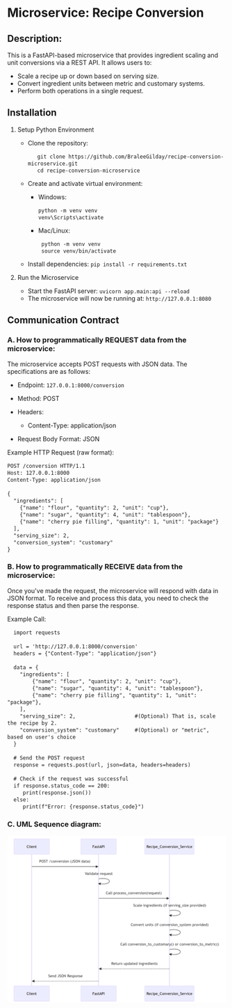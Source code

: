 # Microservice: Recipe Conversion
## Description:
This is a FastAPI-based microservice that provides ingredient scaling and unit conversions via a REST API.
It allows users to:
- Scale a recipe up or down based on serving size.
- Convert ingredient units between metric and customary systems.
- Perform both operations in a single request.

## Installation
1. Setup Python Environment
   - Clone the repository:
     ```
        git clone https://github.com/BraleeGilday/recipe-conversion-microservice.git
        cd recipe-conversion-microservice
     ```

   - Create and activate virtual environment:
     - Windows: 
        ```
        python -m venv venv
        venv\Scripts\activate
        ```
     - Mac/Linux:
       ```
        python -m venv venv
        source venv/bin/activate
       ```
   - Install dependencies: `pip install -r requirements.txt`

2. Run the Microservice
   - Start the FastAPI server:
        `uvicorn app.main:api --reload`
   - The microservice will now be running at:
        `http://127.0.0.1:8080`
     
## Communication Contract
### A. How to programmatically REQUEST data from the microservice:
The microservice accepts POST requests with JSON data. The specifications are as follows:
- Endpoint: `127.0.0.1:8000/conversion`
- Method: POST
- Headers: 
  - Content-Type: application/json
  
- Request Body Format: JSON

Example HTTP Request (raw format): 

    POST /conversion HTTP/1.1
    Host: 127.0.0.1:8000
    Content-Type: application/json
    
    {
      "ingredients": [
        {"name": "flour", "quantity": 2, "unit": "cup"},
        {"name": "sugar", "quantity": 4, "unit": "tablespoon"},
        {"name": "cherry pie filling", "quantity": 1, "unit": "package"}
      ],
      "serving_size": 2,
      "conversion_system": "customary"
    }

### B. How to programmatically RECEIVE data from the microservice:
Once you've made the request, the microservice will respond with data in JSON format. 
To receive and process this data, you need to check the response status and then parse the response.

Example Call:

      import requests
  
      url = 'http://127.0.0.1:8000/conversion'
      headers = {"Content-Type": "application/json"}
    
      data = {
        "ingredients": [
            {"name": "flour", "quantity": 2, "unit": "cup"},
            {"name": "sugar", "quantity": 4, "unit": "tablespoon"},
            {"name": "cherry pie filling", "quantity": 1, "unit": "package"},
        ],
        "serving_size": 2,                   #(Optional) That is, scale the recipe by 2. 
        "conversion_system": "customary"     #(Optional) or "metric", based on user's choice
      }

      # Send the POST request
      response = requests.post(url, json=data, headers=headers)

      # Check if the request was successful
      if response.status_code == 200:
         print(response.json()) 
      else:
         print(f"Error: {response.status_code}")

### C. UML Sequence diagram: 
![microserviceA_UML_SequenceDiagram.png](microserviceA_UML_SequenceDiagram.png)